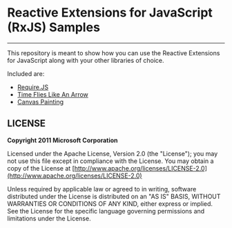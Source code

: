 # Reactive Extensions for JavaScript (RxJS) Samples #

----------
This repository is meant to show how you can use the Reactive Extensions for JavaScript along with your other libraries of choice.

Included are:

- [Require.JS](http://reactive-extensions.github.com/RxJS-Examples/requirejs/require-example.html)
- [Time Flies Like An Arrow](http://reactive-extensions.github.com/RxJS-Examples/timeflies/timeflies.html)
- [Canvas Painting](http://reactive-extensions.github.com/RxJS-Examples/canvaspaint/canvaspaint.html)

## LICENSE ##
**Copyright 2011 Microsoft Corporation**

Licensed under the Apache License, Version 2.0 (the "License"); you may not use this file except in compliance with the License. You may obtain a copy of the License at [http://www.apache.org/licenses/LICENSE-2.0](http://www.apache.org/licenses/LICENSE-2.0)

Unless required by applicable law or agreed to in writing, software distributed under the License is distributed on an "AS IS" BASIS, WITHOUT WARRANTIES OR CONDITIONS OF ANY KIND, either express or implied. See the License for the specific language governing permissions and limitations under the License.